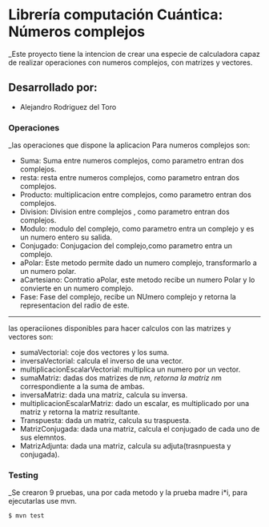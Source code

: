 # Librería computación Cuántica: Números complejos

_Este proyecto tiene la intencion de crear una especie de calculadora capaz de realizar operaciones con numeros complejos, con matrizes y vectores.

## Desarrollado por: 

* Alejandro Rodriguez del Toro

### Operaciones

_las operaciones que dispone la aplicacion Para numeros complejos son:

* Suma: Suma entre  numeros complejos, como parametro entran dos complejos.
* resta: resta entre numeros complejos, como parametro entran dos complejos.
* Producto: multiplicacion entre complejos, como parametro entran dos complejos.
* Division: Division entre complejos , como parametro entran dos complejos.
* Modulo: modulo del complejo, como parametro entra un complejo y es un numero entero su salida.
* Conjugado: Conjugacion del complejo,como parametro entra un complejo.
* aPolar: Este metodo permite dado un numero complejo, transformarlo a un numero polar.
* aCartesiano: Contratio aPolar, este metodo recibe un numero Polar y lo convierte en un numero complejo.
* Fase: Fase del complejo, recibe un NUmero complejo y retorna la representacion del radio de este.

-----------

las operaciiones disponibles para hacer calculos con las matrizes y vectores son:

* sumaVectorial: coje dos vectores y los suma.
* inversaVectorial: calcula el inverso de una vector.
* multiplicacionEscalarVectorial: multiplica un numero por un vector.
* sumaMatriz: dadas dos matrizes de n*m, retorna la matriz n*m correspondiente a la suma de ambas.
* inversaMatriz: dada una matriz, calcula su inversa.
* multiplicacionEscalarMatriz: dado un escalar, es multiplicado por una matriz y retorna la matriz resultante.
* Transpuesta: dada un matriz, calcula su traspuesta.
* MatrizConjugada: dada una matriz, calcula el conjugado de cada uno de sus elemntos.
* MatrizAdjunta: dada una matriz, calcula su adjuta(trasnpuesta y conjugada).

### Testing

_Se crearon 9 pruebas, una por cada metodo y la prueba madre i*i, para ejecutarlas use mvn.

```
$ mvn test
```
